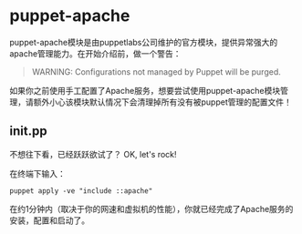 # puppet-apache

puppet-apache模块是由puppetlabs公司维护的官方模块，提供异常强大的apache管理能力。在开始介绍前，做一个警告：

> WARNING: Configurations not managed by Puppet will be purged.

如果你之前使用手工配置了Apache服务，想要尝试使用puppet-apache模块管理，请额外小心该模块默认情况下会清理掉所有没有被puppet管理的配置文件！


## init.pp

   不想往下看，已经跃跃欲试了？
   OK, let's rock!
   
   在终端下输入：
   
   ```puppet apply -ve "include ::apache"```

   在约1分钟内（取决于你的网速和虚拟机的性能），你就已经完成了Apache服务的安装，配置和启动了。

   

